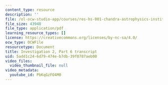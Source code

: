 ```yaml
---
content_type: resource
description: ''
file: /ol-ocw-studio-app/courses/res-hs-001-chandra-astrophysics-institute/PbKqGzFO4M0_transcript.pdf
file_size: 43948
file_type: application/pdf
learning_resource_types: []
license: https://creativecommons.org/licenses/by-nc-sa/4.0/
ocw_type: OCWFile
resourcetype: Document
title: Investigation 2, Part 6 transcript
uid: 5add1c24-6d79-474e-b7db-39f0787aeb00
video_files:
  video_thumbnail_file: null
video_metadata:
  youtube_id: PbKqGzFO4M0
---
```


